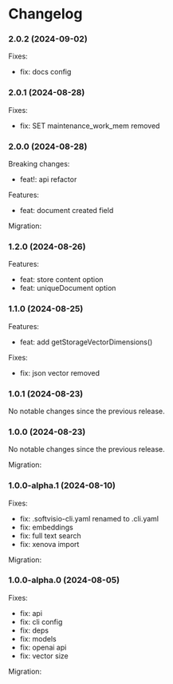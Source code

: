 # Changelog

### 2.0.2 (2024-09-02)

Fixes:

-   fix: docs config

### 2.0.1 (2024-08-28)

Fixes:

-   fix: SET maintenance_work_mem removed

### 2.0.0 (2024-08-28)

Breaking changes:

-   feat!: api refactor

Features:

-   feat: document created field

Migration:

### 1.2.0 (2024-08-26)

Features:

-   feat: store content option
-   feat: uniqueDocument option

### 1.1.0 (2024-08-25)

Features:

-   feat: add getStorageVectorDimensions()

Fixes:

-   fix: json vector removed

### 1.0.1 (2024-08-23)

No notable changes since the previous release.

### 1.0.0 (2024-08-23)

No notable changes since the previous release.

Migration:

### 1.0.0-alpha.1 (2024-08-10)

Fixes:

-   fix: .softvisio-cli.yaml renamed to .cli.yaml
-   fix: embeddings
-   fix: full text search
-   fix: xenova import

Migration:

### 1.0.0-alpha.0 (2024-08-05)

Fixes:

-   fix: api
-   fix: cli config
-   fix: deps
-   fix: models
-   fix: openai api
-   fix: vector size

Migration:
